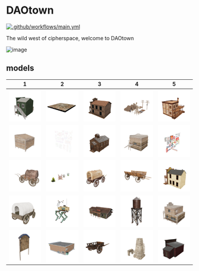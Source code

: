 # DAOtown

[![.github/workflows/main.yml](https://github.com/NEON-BUIDL/DAOtown/actions/workflows/main.yml/badge.svg)](https://github.com/NEON-BUIDL/DAOtown/actions/workflows/main.yml)

The wild west of cipherspace, welcome to DAOtown

![image](https://user-images.githubusercontent.com/32600939/235210391-b759c45a-198e-41f3-816d-f4db3b998fd7.png)



 ## models


| 1 | 2 | 3 | 4 | 5 |
| --- | --- | --- | --- | --- |
| [![low_poly_apothecary_store](models/low_poly_apothecary_store.png)](models/low_poly_apothecary_store.glb) | [![desert2](models/desert2.png)](models/desert2.glb) | [![west_building-freepoly.org](models/west_building-freepoly.org.png)](models/west_building-freepoly.org.glb) | [![desert_western_village_town_modular_wall_pieces](models/desert_western_village_town_modular_wall_pieces.png)](models/desert_western_village_town_modular_wall_pieces.glb) | [![saloon_with_textures](models/saloon_with_textures.png)](models/saloon_with_textures.glb) |
| [![western_normal_-_mobile_gameready](models/western_normal_-_mobile_gameready.png)](models/western_normal_-_mobile_gameready.glb) | [![neon_signs](models/neon_signs.png)](models/neon_signs.glb) | [![western_church](models/western_church.png)](models/western_church.glb) | [![western_bar_-_mobile_game-ready](models/western_bar_-_mobile_game-ready.png)](models/western_bar_-_mobile_game-ready.glb) | [![taiwan_style_signboard_lowpoly](models/taiwan_style_signboard_lowpoly.png)](models/taiwan_style_signboard_lowpoly.glb) |
| [![wild_west_wagon](models/wild_west_wagon.png)](models/wild_west_wagon.glb) | [![grass_and_bush_-_mobile_gameready](models/grass_and_bush_-_mobile_gameready.png)](models/grass_and_bush_-_mobile_gameready.glb) | [![wild_western_wagon](models/wild_western_wagon.png)](models/wild_western_wagon.glb) | [![medieval_-_wagon](models/medieval_-_wagon.png)](models/medieval_-_wagon.glb) | [![low_poly_wild_west_store](models/low_poly_wild_west_store.png)](models/low_poly_wild_west_store.glb) |
| [![covered_wagon](models/covered_wagon.png)](models/covered_wagon.glb) | [![cyberpunk_western_quadrupedal_bike](models/cyberpunk_western_quadrupedal_bike.png)](models/cyberpunk_western_quadrupedal_bike.glb) | [![train_station](models/train_station.png)](models/train_station.glb) | [![low_poly_western_watertower](models/low_poly_western_watertower.png)](models/low_poly_western_watertower.glb) | [![western_house_-_mobile_game_ready](models/western_house_-_mobile_game_ready.png)](models/western_house_-_mobile_game_ready.glb) |
| [![old_styled_wooden_info_stand](models/old_styled_wooden_info_stand.png)](models/old_styled_wooden_info_stand.glb) | [![m3mart2](models/m3mart2.png)](models/m3mart2.glb) | [![wagon_resident_evil_4](models/wagon_resident_evil_4.png)](models/wagon_resident_evil_4.glb) | [![tattoine_buildings_kitbash](models/tattoine_buildings_kitbash.png)](models/tattoine_buildings_kitbash.glb) | [![low_poly_wild_west_bath_house](models/low_poly_wild_west_bath_house.png)](models/low_poly_wild_west_bath_house.glb) |

